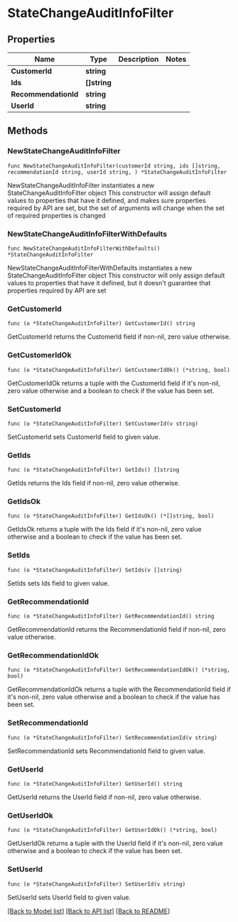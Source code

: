 # StateChangeAuditInfoFilter

## Properties

Name | Type | Description | Notes
------------ | ------------- | ------------- | -------------
**CustomerId** | **string** |  | 
**Ids** | **[]string** |  | 
**RecommendationId** | **string** |  | 
**UserId** | **string** |  | 

## Methods

### NewStateChangeAuditInfoFilter

`func NewStateChangeAuditInfoFilter(customerId string, ids []string, recommendationId string, userId string, ) *StateChangeAuditInfoFilter`

NewStateChangeAuditInfoFilter instantiates a new StateChangeAuditInfoFilter object
This constructor will assign default values to properties that have it defined,
and makes sure properties required by API are set, but the set of arguments
will change when the set of required properties is changed

### NewStateChangeAuditInfoFilterWithDefaults

`func NewStateChangeAuditInfoFilterWithDefaults() *StateChangeAuditInfoFilter`

NewStateChangeAuditInfoFilterWithDefaults instantiates a new StateChangeAuditInfoFilter object
This constructor will only assign default values to properties that have it defined,
but it doesn't guarantee that properties required by API are set

### GetCustomerId

`func (o *StateChangeAuditInfoFilter) GetCustomerId() string`

GetCustomerId returns the CustomerId field if non-nil, zero value otherwise.

### GetCustomerIdOk

`func (o *StateChangeAuditInfoFilter) GetCustomerIdOk() (*string, bool)`

GetCustomerIdOk returns a tuple with the CustomerId field if it's non-nil, zero value otherwise
and a boolean to check if the value has been set.

### SetCustomerId

`func (o *StateChangeAuditInfoFilter) SetCustomerId(v string)`

SetCustomerId sets CustomerId field to given value.


### GetIds

`func (o *StateChangeAuditInfoFilter) GetIds() []string`

GetIds returns the Ids field if non-nil, zero value otherwise.

### GetIdsOk

`func (o *StateChangeAuditInfoFilter) GetIdsOk() (*[]string, bool)`

GetIdsOk returns a tuple with the Ids field if it's non-nil, zero value otherwise
and a boolean to check if the value has been set.

### SetIds

`func (o *StateChangeAuditInfoFilter) SetIds(v []string)`

SetIds sets Ids field to given value.


### GetRecommendationId

`func (o *StateChangeAuditInfoFilter) GetRecommendationId() string`

GetRecommendationId returns the RecommendationId field if non-nil, zero value otherwise.

### GetRecommendationIdOk

`func (o *StateChangeAuditInfoFilter) GetRecommendationIdOk() (*string, bool)`

GetRecommendationIdOk returns a tuple with the RecommendationId field if it's non-nil, zero value otherwise
and a boolean to check if the value has been set.

### SetRecommendationId

`func (o *StateChangeAuditInfoFilter) SetRecommendationId(v string)`

SetRecommendationId sets RecommendationId field to given value.


### GetUserId

`func (o *StateChangeAuditInfoFilter) GetUserId() string`

GetUserId returns the UserId field if non-nil, zero value otherwise.

### GetUserIdOk

`func (o *StateChangeAuditInfoFilter) GetUserIdOk() (*string, bool)`

GetUserIdOk returns a tuple with the UserId field if it's non-nil, zero value otherwise
and a boolean to check if the value has been set.

### SetUserId

`func (o *StateChangeAuditInfoFilter) SetUserId(v string)`

SetUserId sets UserId field to given value.



[[Back to Model list]](../README.md#documentation-for-models) [[Back to API list]](../README.md#documentation-for-api-endpoints) [[Back to README]](../README.md)


